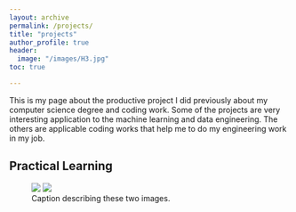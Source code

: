 ```yaml
---
layout: archive
permalink: /projects/
title: "projects"
author_profile: true
header:
  image: "/images/H3.jpg"	
toc: true

---
```


This is my page about the productive project I did previously about my computer science degree and coding work. Some of the projects are very interesting application to the machine learning and data engineering. The others are applicable coding works that help me to do my engineering work in my job. 


## Practical Learning


<figure class="half">
    <a href="/assets/images/image-filename-1-large.jpg"><img src="/images/20141121_082628.jpg"></a>
    <a href="/assets/images/image-filename-2-large.jpg"><img src="/images/20141121_082632.jpg"></a>
    <figcaption>Caption describing these two images.</figcaption>
</figure>
